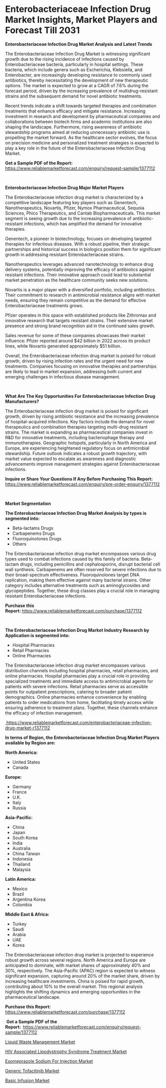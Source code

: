 <p><h1>Enterobacteriaceae Infection Drug Market Insights, Market Players and Forecast Till 2031</h1></p><p><strong>Enterobacteriaceae Infection Drug Market Analysis and Latest Trends</strong></p>
<p><p>The Enterobacteriaceae Infection Drug Market is witnessing significant growth due to the rising incidence of infections caused by Enterobacteriaceae bacteria, particularly in hospital settings. These bacteria, which include genera such as Escherichia, Klebsiella, and Enterobacter, are increasingly developing resistance to commonly used antibiotics, thereby necessitating the development of new therapeutic options. The market is expected to grow at a CAGR of 7.6% during the forecast period, driven by the increasing prevalence of multidrug-resistant strains and the subsequent demand for novel antibiotic treatments.</p><p>Recent trends indicate a shift towards targeted therapies and combination treatments that enhance efficacy and mitigate resistance. Increasing investment in research and development by pharmaceutical companies and collaborations between biotech firms and academic institutions are also shaping the landscape. Furthermore, rising awareness of antibiotic stewardship programs aimed at reducing unnecessary antibiotic use is propelling the market forward. As the healthcare sector evolves, the focus on precision medicine and personalized treatment strategies is expected to play a key role in the future of the Enterobacteriaceae Infection Drug Market.</p></p>
<p><strong>Get a Sample PDF of the Report:&nbsp;</strong> <a href="https://www.reliablemarketforecast.com/enquiry/request-sample/1377112?utm_campaign=1608&utm_medium=2&utm_source=Github&utm_content=ia&utm_term=23102024&utm_id=enterobacteriaceae-infection-drug">https://www.reliablemarketforecast.com/enquiry/request-sample/1377112</a></p>
<p>&nbsp;</p>
<p><strong>Enterobacteriaceae Infection Drug Major Market Players</strong></p>
<p><p>The Enterobacteriaceae infection drug market is characterized by a competitive landscape featuring key players such as Genentech, Nanotherapeutics, Novartis, Pfizer, Nymox Pharmaceutical, Sequoia Sciences, Phico Therapeutics, and Cantab Biopharmaceuticals. This market segment is seeing growth due to the increasing prevalence of antibiotic-resistant infections, which has amplified the demand for innovative therapies.</p><p>Genentech, a pioneer in biotechnology, focuses on developing targeted therapies for infectious diseases. With a robust pipeline, their strategic partnerships and historical success in biologics position them for significant growth in addressing resistant Enterobacteriaceae strains.</p><p>Nanotherapeutics leverages advanced nanotechnology to enhance drug delivery systems, potentially improving the efficacy of antibiotics against resistant infections. Their innovative approach could lead to substantial market penetration as the healthcare community seeks new solutions.</p><p>Novartis is a major player with a diversified portfolio, including antibiotics. Their commitment to research in antimicrobial resistance aligns with market needs, ensuring they remain competitive as the demand for effective Enterobacteriaceae treatments grows.</p><p>Pfizer operates in this space with established products like Zithromax and innovative research that targets resistant strains. Their extensive market presence and strong brand recognition aid in the continued sales growth.</p><p>Sales revenue for some of these companies showcases their market influence: Pfizer reported around $42 billion in 2022 across its product lines, while Novartis generated approximately $51 billion.</p><p>Overall, the Enterobacteriaceae infection drug market is poised for robust growth, driven by rising infection rates and the urgent need for new treatments. Companies focusing on innovative therapies and partnerships are likely to lead in market expansion, addressing both current and emerging challenges in infectious disease management.</p></p>
<p>&nbsp;</p>
<p><strong>What Are The Key Opportunities For Enterobacteriaceae Infection Drug Manufacturers?</strong></p>
<p><p>The Enterobacteriaceae infection drug market is poised for significant growth, driven by rising antibiotic resistance and the increasing prevalence of hospital-acquired infections. Key factors include the demand for novel therapeutics and combination therapies targeting multi-drug resistant strains. The market is expanding as pharmaceutical companies invest in R&D for innovative treatments, including bacteriophage therapy and immunotherapies. Geographic hotspots, particularly in North America and Europe, are experiencing heightened regulatory focus on antimicrobial stewardship. Future outlook indicates a robust growth trajectory, with market value expected to escalate as awareness and diagnostic advancements improve management strategies against Enterobacteriaceae infections.</p></p>
<p><strong>Inquire or Share Your Questions If Any Before Purchasing This Report:</strong> <a href="https://www.reliablemarketforecast.com/enquiry/pre-order-enquiry/1377112?utm_campaign=1608&utm_medium=2&utm_source=Github&utm_content=ia&utm_term=23102024&utm_id=enterobacteriaceae-infection-drug">https://www.reliablemarketforecast.com/enquiry/pre-order-enquiry/1377112</a></p>
<p>&nbsp;</p>
<p><strong>Market Segmentation</strong></p>
<p><strong>The Enterobacteriaceae Infection Drug Market Analysis by types is segmented into:</strong></p>
<p><ul><li>Beta-lactams Drugs</li><li>Carbapenems Drugs</li><li>Fluoroquinolones Drugs</li><li>Others</li></ul></p>
<p><p>The Enterobacteriaceae infection drug market encompasses various drug types used to combat infections caused by this family of bacteria. Beta-lactam drugs, including penicillins and cephalosporins, disrupt bacterial cell wall synthesis. Carbapenems are often reserved for severe infections due to their broad-spectrum effectiveness. Fluoroquinolones target DNA replication, making them effective against many bacterial strains. Other category includes alternative treatments such as aminoglycosides and glycopeptides. Together, these drug classes play a crucial role in managing resistant Enterobacteriaceae infections.</p></p>
<p><strong>Purchase this Report:&nbsp;</strong><a href="https://www.reliablemarketforecast.com/purchase/1377112?utm_campaign=1608&utm_medium=2&utm_source=Github&utm_content=ia&utm_term=23102024&utm_id=enterobacteriaceae-infection-drug">https://www.reliablemarketforecast.com/purchase/1377112</a></p>
<p>&nbsp;</p>
<p><strong>The Enterobacteriaceae Infection Drug Market Industry Research by Application is segmented into:</strong></p>
<p><ul><li>Hospital Pharmacies</li><li>Retail Pharmacies</li><li>Online Pharmacies</li></ul></p>
<p><p>The Enterobacteriaceae infection drug market encompasses various distribution channels including hospital pharmacies, retail pharmacies, and online pharmacies. Hospital pharmacies play a crucial role in providing specialized treatments and immediate access to antimicrobial agents for patients with severe infections. Retail pharmacies serve as accessible points for outpatient prescriptions, catering to broader patient demographics. Online pharmacies enhance convenience by enabling patients to order medications from home, facilitating timely access while ensuring adherence to treatment plans. Together, these channels enhance the efficacy of infection management.</p></p>
<p><a href="https://www.reliablemarketforecast.com/enterobacteriaceae-infection-drug-market-r1377112?utm_campaign=1608&utm_medium=2&utm_source=Github&utm_content=ia&utm_term=23102024&utm_id=enterobacteriaceae-infection-drug">&nbsp;https://www.reliablemarketforecast.com/enterobacteriaceae-infection-drug-market-r1377112</a></p>
<p><strong>In terms of Region, the Enterobacteriaceae Infection Drug Market Players available by Region are:</strong></p>
<p>
    <p> <strong> North America: </strong>
        <ul>
            <li>United States</li>
            <li>Canada</li>
        </ul>
        </p> 
    <p> <strong> Europe: </strong>
        <ul>
            <li>Germany</li>
            <li>France</li>
            <li>U.K.</li>
            <li>Italy</li>
            <li>Russia</li>
        </ul>
        </p> 
    <p> <strong> Asia-Pacific: </strong>
        <ul>
            <li>China</li>
            <li>Japan</li>
            <li>South Korea</li>
            <li>India</li>
            <li>Australia</li>
            <li>China Taiwan</li>
            <li>Indonesia</li>
            <li>Thailand</li>
            <li>Malaysia</li>
        </ul>
        </p> 
    <p> <strong> Latin America: </strong>
        <ul>
            <li>Mexico</li>
            <li>Brazil</li>
            <li>Argentina Korea</li>
            <li>Colombia</li>
        </ul>
        </p> 
    <p> <strong> Middle East & Africa: </strong>
        <ul>
            <li>Turkey</li>
            <li>Saudi</li>
            <li>Arabia</li>
            <li>UAE</li>
            <li>Korea</li>
        </ul>
    </p>
    </p>
<p><p>The Enterobacteriaceae infection drug market is projected to experience robust growth across several regions. North America and Europe are anticipated to dominate, with market shares of approximately 40% and 30%, respectively. The Asia-Pacific (APAC) region is expected to witness significant expansion, capturing around 20% of the market share, driven by increasing healthcare investments. China is poised for rapid growth, contributing about 10% to the overall market. This regional analysis highlights the shifting dynamics and emerging opportunities in the pharmaceutical landscape.</p></p>
<p><strong>Purchase this Report: </strong><a href="https://www.reliablemarketforecast.com/purchase/1377112?utm_campaign=1608&utm_medium=2&utm_source=Github&utm_content=ia&utm_term=23102024&utm_id=enterobacteriaceae-infection-drug">https://www.reliablemarketforecast.com/purchase/1377112</a></p>
<p>&nbsp;<strong>Get a Sample PDF of the Report:&nbsp;&nbsp;</strong><a href="https://www.reliablemarketforecast.com/enquiry/request-sample/1377112?utm_campaign=1608&utm_medium=2&utm_source=Github&utm_content=ia&utm_term=23102024&utm_id=enterobacteriaceae-infection-drug">https://www.reliablemarketforecast.com/enquiry/request-sample/1377112</a></p>
<p><strong></strong></p>
<p><p><a href="https://www.linkedin.com/pulse/emerging-technologies-reshaping-liquid-waste-management-market-btsse?utm_campaign=1608&utm_medium=2&utm_source=Github&utm_content=ia&utm_term=23102024&utm_id=enterobacteriaceae-infection-drug">Liquid Waste Management Market</a></p><p><a href="https://github.com/SamiaHussain82/Market-Research-Report-List-1/blob/main/hiv-associated-lipodystrophy-syndrome-treatment-market.md?utm_campaign=1608&utm_medium=2&utm_source=Github&utm_content=ia&utm_term=23102024&utm_id=enterobacteriaceae-infection-drug">HIV Associated Lipodystrophy Syndrome Treatment Market</a></p><p><a href="https://www.linkedin.com/pulse/esomeprazole-sodium-injection-market-trends-strategic-insights-fmi6c?utm_campaign=1608&utm_medium=2&utm_source=Github&utm_content=ia&utm_term=23102024&utm_id=enterobacteriaceae-infection-drug">Esomeprazole Sodium For Injection Market</a></p><p><a href="https://www.linkedin.com/pulse/generic-tofacitinib-spectrum-usage-patterns-sector-evolution-g3xdc?utm_campaign=1608&utm_medium=2&utm_source=Github&utm_content=ia&utm_term=23102024&utm_id=enterobacteriaceae-infection-drug">Generic Tofacitinib Market</a></p><p><a href="https://www.linkedin.com/pulse/basic-infusion-value-chain-analysis-from-raw-materials-end-user-iccuc?utm_campaign=1608&utm_medium=2&utm_source=Github&utm_content=ia&utm_term=23102024&utm_id=enterobacteriaceae-infection-drug">Basic Infusion Market</a></p></p>